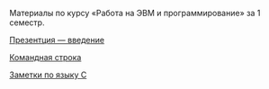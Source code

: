 Материалы по курсу «Работа на ЭВМ и программирование» за 1 семестр.

[Презентция — введение](presentations/01-Introduction.html)

[Командная строка](command-line)

[Заметки по языку C](c-basics)
